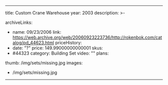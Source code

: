 
---
title: Custom Crane Warehouse
year: 2003
description: >-
  
archiveLinks:
  - name: 09/23/2006
    link: https://web.archive.org/web/20060923223736/http://rokenbok.com/catalog/pd_44623.html
priceHistory:
  - date: "?"
    price: 149.99000000000001
skus:
  - #44323
category: Building Set
video: ""
plans:

thumb: /img/sets/missing.jpg
images:
  -  /img/sets/missing.jpg
---
